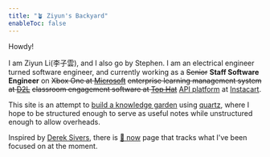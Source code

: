 ```yaml
---
title: "🪴 Ziyun's Backyard"
enableToc: false
---
```



Howdy!

I am Ziyun Li(李子雲), and I also go by Stephen. I am an electrical engineer turned software engineer, and currently working as a ~~Senior~~ **Staff Software Engineer** on ~~Xbox One at [Microsoft](https://www.microsoft.com/)~~ ~~enterprise learning management system at [D2L](https://www.d2l.com/)~~ ~~classroom engagement software at [Top Hat](https://tophat.com/)~~ [API platform](https://docs.instacart.com/connect) at [Instacart](https://www.instacart.com/).

This site is an attempt to [build a knowledge garden](notes/build%20a%20knowledge%20garden.md) using [quartz](https://github.com/jackyzha0/quartz), where I hope to be structured enough to serve as useful notes while unstructured enough to allow overheads. 

Inspired by [Derek Sivers](https://sive.rs/now), there is [🚧 now](🚧%20now.md) page that tracks what I've been focused on at the moment.

